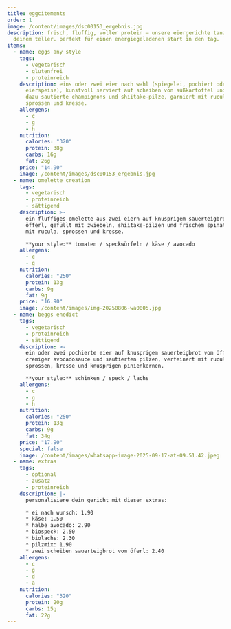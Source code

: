 ```yaml
---
title: eggcitements
order: 1
image: /content/images/dsc00153_ergebnis.jpg
description: frisch, fluffig, voller protein – unsere eiergerichte tanzen auf
  deinem teller. perfekt für einen energiegeladenen start in den tag.
items:
  - name: eggs any style
    tags:
      - vegetarisch
      - glutenfrei
      - proteinreich
    description: eins oder zwei eier nach wahl (spiegelei, pochiert oder
      eierspeise), kunstvoll serviert auf scheiben von süßkartoffel und avocado.
      dazu sautierte champignons und shiitake-pilze, garniert mit rucula,
      sprossen und kresse.
    allergens:
      - c
      - g
      - h
    nutrition:
      calories: "320"
      protein: 38g
      carbs: 16g
      fat: 26g
    price: "14.90"
    image: /content/images/dsc00153_ergebnis.jpg
  - name: omelette creation
    tags:
      - vegetarisch
      - proteinreich
      - sättigend
    description: >-
      ein fluffiges omelette aus zwei eiern auf knusprigem sauerteigbrot vom
      öfferl, gefüllt mit zwiebeln, shiitake-pilzen und frischem spinat. gekrönt
      mit rucula, sprossen und kresse.

      **your style:** tomaten / speckwürfeln / käse / avocado
    allergens:
      - c
      - g
    nutrition:
      calories: "250"
      protein: 13g
      carbs: 9g
      fat: 9g
    price: "16.90"
    image: /content/images/img-20250806-wa0005.jpg
  - name: beggs enedict
    tags:
      - vegetarisch
      - proteinreich
      - sättigend
    description: >-
      ein oder zwei pochierte eier auf knusprigem sauerteigbrot vom öfferl, mit
      cremiger avocadosauce und sautierten pilzen, verfeinert mit rucula,
      sprossen, kresse und knusprigen pinienkernen.

      **your style:** schinken / speck / lachs
    allergens:
      - c
      - g
      - h
    nutrition:
      calories: "250"
      protein: 13g
      carbs: 9g
      fat: 34g
    price: "17.90"
    special: false
    image: /content/images/whatsapp-image-2025-09-17-at-09.51.42.jpeg
  - name: extras
    tags:
      - optional
      - zusatz
      - proteinreich
    description: |-
      personalisiere dein gericht mit diesen extras:

      * ei nach wunsch: 1.90
      * käse: 1.50
      * halbe avocado: 2.90
      * biospeck: 2.50
      * biolachs: 2.30
      * pilzmix: 1.90
      * zwei scheiben sauerteigbrot vom öferl: 2.40
    allergens:
      - c
      - g
      - d
      - a
    nutrition:
      calories: "320"
      protein: 20g
      carbs: 15g
      fat: 22g
---
```

